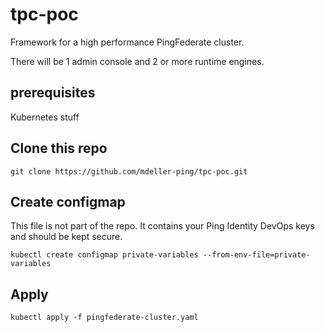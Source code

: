 # tpc-poc
  
Framework for a high performance PingFederate cluster.

There will be 1 admin console and 2 or more runtime engines.

## prerequisites

Kubernetes stuff

## Clone this repo
```text
git clone https://github.com/mdeller-ping/tpc-poc.git
```

## Create configmap
This file is not part of the repo.  It contains your Ping Identity DevOps keys and should be kept secure.

```text
kubectl create configmap private-variables --from-env-file=private-variables
```

## Apply

```text
kubectl apply -f pingfederate-cluster.yaml
```
